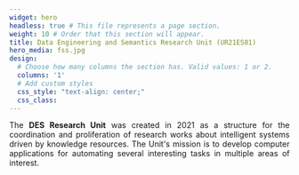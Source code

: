 ```yaml
---
widget: hero 
headless: true # This file represents a page section.
weight: 10 # Order that this section will appear.
title: Data Engineering and Semantics Research Unit (UR21ES01)
hero_media: fss.jpg 
design:
  # Choose how many columns the section has. Valid values: 1 or 2.
  columns: '1'
  # Add custom styles
  css_style: "text-align: center;"
  css_class:
---
```

<div style="text-align: justify">
  The <b>DES Research Unit</b> was created in 2021 as a structure for the coordination and proliferation of research works about intelligent systems driven by knowledge resources. The Unit's mission is to develop computer applications for automating several interesting tasks in multiple areas of interest.
  </div>